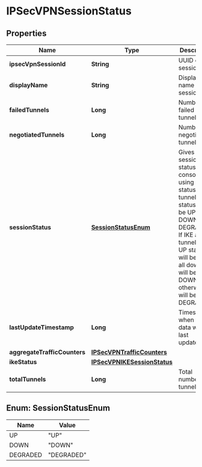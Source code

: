 # IPSecVPNSessionStatus

## Properties
Name | Type | Description | Notes
------------ | ------------- | ------------- | -------------
**ipsecVpnSessionId** | **String** | UUID of vpn session. |  [optional]
**displayName** | **String** | Display name of vpn session. |  [optional]
**failedTunnels** | **Long** | Number of failed tunnels. |  [optional]
**negotiatedTunnels** | **Long** | Number of negotiated tunnels. |  [optional]
**sessionStatus** | [**SessionStatusEnum**](#SessionStatusEnum) | Gives session status consolidated using IKE status and tunnel status. It can be UP, DOWN, DEGRADED. If IKE and all tunnels are UP status will be UP, if all down it will be DOWN, otherwise it will be DEGRADED. |  [optional]
**lastUpdateTimestamp** | **Long** | Timestamp when the data was last updated. |  [optional]
**aggregateTrafficCounters** | [**IPSecVPNTrafficCounters**](IPSecVPNTrafficCounters.md) |  |  [optional]
**ikeStatus** | [**IPSecVPNIKESessionStatus**](IPSecVPNIKESessionStatus.md) |  |  [optional]
**totalTunnels** | **Long** | Total number of tunnels. |  [optional]

<a name="SessionStatusEnum"></a>
## Enum: SessionStatusEnum
Name | Value
---- | -----
UP | &quot;UP&quot;
DOWN | &quot;DOWN&quot;
DEGRADED | &quot;DEGRADED&quot;

